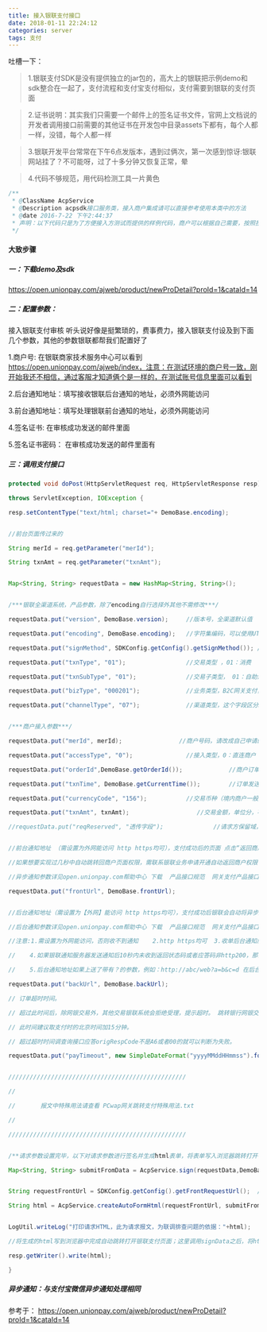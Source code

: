 ```yaml
---
title: 接入银联支付接口
date: 2018-01-11 22:24:12
categories: server
tags: 支付
---
```

吐槽一下：

> 1.银联支付SDK是没有提供独立的jar包的，高大上的银联把示例demo和sdk整合在一起了，支付流程和支付宝支付相似，支付需要到银联的支付页面

> 2.证书说明：其实我们只需要一个邮件上的签名证书文件，官网上文档说的开发者调用接口前需要的其他证书在开发包中目录assets下都有，每个人都一样，没错，每个人都一样

> 3.银联开发平台常常在下午6点发版本，遇到过俩次，第一次感到惊讶:银联网站挂了？不可能呀，过了十多分钟又恢复正常，晕

> 4.代码不够规范，用代码检测工具一片黄色
```java
/**
 * @ClassName AcpService
 * @Description acpsdk接口服务类，接入商户集成请可以直接参考使用本类中的方法
 * @date 2016-7-22 下午2:44:37
 * 声明：以下代码只是为了方便接入方测试而提供的样例代码，商户可以根据自己需要，按照技术文档编写。该代码仅供参考，不提供编码，性能，规范性等方面的保障
 */
```
<!--more-->
#### 大致步骤

##### 一：下载demo及sdk
https://open.unionpay.com/ajweb/product/newProDetail?proId=1&cataId=14

##### 二：配置参数：

接入银联支付审核 听头说好像是挺繁琐的，费事费力，接入银联支付设及到下面几个参数，其他的参数银联都帮我们配置好了

1.商户号: 在银联商家技术服务中心可以看到 https://open.unionpay.com/ajweb/index，注意：在测试环境的商户号一致，刚开始我还不相信，通过客服才知道俩个是一样的，在测试账号信息里面可以看到

2.后台通知地址：填写接收银联后台通知的地址，必须外网能访问

3.前台通知地址：填写处理银联前台通知的地址，必须外网能访问

4.签名证书: 在审核成功发送的邮件里面

5.签名证书密码： 在审核成功发送的邮件里面有

##### 三：调用支付接口

```java
protected void doPost(HttpServletRequest req, HttpServletResponse resp)

throws ServletException, IOException {

resp.setContentType("text/html; charset="+ DemoBase.encoding);


//前台页面传过来的

String merId = req.getParameter("merId");

String txnAmt = req.getParameter("txnAmt");


Map<String, String> requestData = new HashMap<String, String>();


/***银联全渠道系统，产品参数，除了encoding自行选择外其他不需修改***/

requestData.put("version", DemoBase.version);     //版本号，全渠道默认值

requestData.put("encoding", DemoBase.encoding);   //字符集编码，可以使用UTF-8,GBK两种方式

requestData.put("signMethod", SDKConfig.getConfig().getSignMethod()); //签名方法

requestData.put("txnType", "01");                 //交易类型 ，01：消费

requestData.put("txnSubType", "01");              //交易子类型， 01：自助消费

requestData.put("bizType", "000201");             //业务类型，B2C网关支付，手机wap支付

requestData.put("channelType", "07");             //渠道类型，这个字段区分B2C网关支付和手机wap支付；07：PC,平板  08：手机


/***商户接入参数***/

requestData.put("merId", merId);                //商户号码，请改成自己申请的正式商户号或者open上注册得来的777测试商户号

requestData.put("accessType", "0");               //接入类型，0：直连商户 

requestData.put("orderId",DemoBase.getOrderId());             //商户订单号，8-40位数字字母，不能含“-”或“_”，可以自行定制规则

requestData.put("txnTime", DemoBase.getCurrentTime());        //订单发送时间，取系统时间，格式为YYYYMMDDhhmmss，必须取当前时间，否则会报txnTime无效

requestData.put("currencyCode", "156");           //交易币种（境内商户一般是156 人民币）

requestData.put("txnAmt", txnAmt);                   //交易金额，单位分，不要带小数点

//requestData.put("reqReserved", "透传字段");              //请求方保留域，如需使用请启用即可；透传字段（可以实现商户自定义参数的追踪）本交易的后台通知,对本交易的交易状态查询交易、对账文件中均会原样返回，商户可以按需上传，长度为1-1024个字节。出现&={}[]符号时可能导致查询接口应答报文解析失败，建议尽量只传字母数字并使用|分割，或者可以最外层做一次base64编码(base64编码之后出现的等号不会导致解析失败可以不用管)。


//前台通知地址 （需设置为外网能访问 http https均可），支付成功后的页面 点击“返回商户”按钮的时候将异步通知报文post到该地址

//如果想要实现过几秒中自动跳转回商户页面权限，需联系银联业务申请开通自动返回商户权限

//异步通知参数详见open.unionpay.com帮助中心 下载  产品接口规范  网关支付产品接口规范 消费交易 商户通知

requestData.put("frontUrl", DemoBase.frontUrl);


//后台通知地址（需设置为【外网】能访问 http https均可），支付成功后银联会自动将异步通知报文post到商户上送的该地址，失败的交易银联不会发送后台通知

//后台通知参数详见open.unionpay.com帮助中心 下载  产品接口规范  网关支付产品接口规范 消费交易 商户通知

//注意:1.需设置为外网能访问，否则收不到通知    2.http https均可  3.收单后台通知后需要10秒内返回http200或302状态码 

//    4.如果银联通知服务器发送通知后10秒内未收到返回状态码或者应答码非http200，那么银联会间隔一段时间再次发送。总共发送5次，每次的间隔时间为0,1,2,4分钟。

//    5.后台通知地址如果上送了带有？的参数，例如：http://abc/web?a=b&c=d 在后台通知处理程序验证签名之前需要编写逻辑将这些字段去掉再验签，否则将会验签失败

requestData.put("backUrl", DemoBase.backUrl);

// 订单超时时间。

// 超过此时间后，除网银交易外，其他交易银联系统会拒绝受理，提示超时。 跳转银行网银交易如果超时后交易成功，会自动退款，大约5个工作日金额返还到持卡人账户。

// 此时间建议取支付时的北京时间加15分钟。

// 超过超时时间调查询接口应答origRespCode不是A6或者00的就可以判断为失败。

requestData.put("payTimeout", new SimpleDateFormat("yyyyMMddHHmmss").format(new Date().getTime() + 15 * 60 * 1000));


//////////////////////////////////////////////////

//

//       报文中特殊用法请查看 PCwap网关跳转支付特殊用法.txt

//

//////////////////////////////////////////////////


/**请求参数设置完毕，以下对请求参数进行签名并生成html表单，将表单写入浏览器跳转打开银联页面**/

Map<String, String> submitFromData = AcpService.sign(requestData,DemoBase.encoding);  //报文中certId,signature的值是在signData方法中获取并自动赋值的，只要证书配置正确即可。


String requestFrontUrl = SDKConfig.getConfig().getFrontRequestUrl();  //获取请求银联的前台地址：对应属性文件acp_sdk.properties文件中的acpsdk.frontTransUrl

String html = AcpService.createAutoFormHtml(requestFrontUrl, submitFromData,DemoBase.encoding);   //生成自动跳转的Html表单


LogUtil.writeLog("打印请求HTML，此为请求报文，为联调排查问题的依据："+html);

//将生成的html写到浏览器中完成自动跳转打开银联支付页面；这里调用signData之后，将html写到浏览器跳转到银联页面之前均不能对html中的表单项的名称和值进行修改，如果修改会导致验签不通过

resp.getWriter().write(html);

}
``` 
##### 异步通知：与支付宝微信异步通知处理相同
参考于：
https://open.unionpay.com/ajweb/product/newProDetail?proId=1&cataId=14
